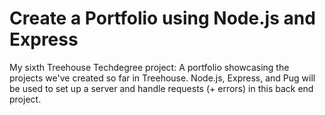 # Create a Portfolio using Node.js and Express
 
My sixth Treehouse Techdegree project: A portfolio showcasing the projects we've created so far in Treehouse. Node.js, Express, and Pug will be used to set up a server and handle requests (+ errors) in this back end project. 